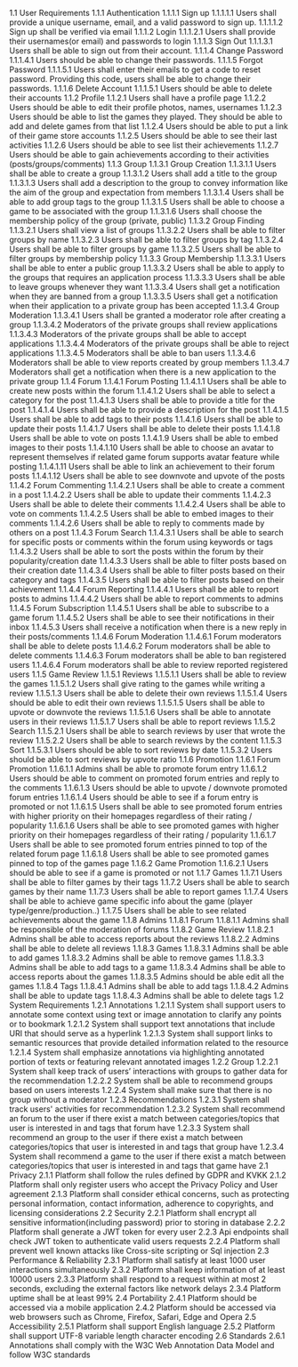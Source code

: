1.1 User Requirements
1.1.1 Authentication
1.1.1.1 Sign up
1.1.1.1.1 Users shall provide a unique username, email, and a valid password to sign up.
1.1.1.1.2 Sign up shall be verified via email
1.1.1.2 Login
1.1.1.2.1 Users shall provide their usernames(or email) and passwords to login
1.1.1.3 Sign Out
1.1.1.3.1 Users shall be able to sign out from their account.
1.1.1.4 Change Password
1.1.1.4.1 Users should be able to change their passwords.
1.1.1.5 Forgot Password
1.1.1.5.1 Users shall enter their emails to get a code to reset password. Providing this code, users shall be able to change their passwords.
1.1.1.6 Delete Account
1.1.1.5.1 Users should be able to delete their accounts
1.1.2 Profile
1.1.2.1 Users shall have a profile page
1.1.2.2 Users should be able to edit their profile photos, names, usernames
1.1.2.3 Users should be able to list the games they played. They should be able to add and delete games from that list
1.1.2.4 Users should be able to put a link of their game store accounts
1.1.2.5 Users should be able to see their last activities
1.1.2.6 Users should be able to see list their achievements
1.1.2.7 Users should be able to gain achievements according to their activities (posts/groups/comments)
1.1.3 Group
1.1.3.1 Group Creation
1.1.3.1.1 Users shall be able to create a group
1.1.3.1.2 Users shall add a title to the group
1.1.3.1.3 Users shall add a description to the group to convey information like the aim of the group and expectation from members
1.1.3.1.4 Users shall be able to add group tags to the group
1.1.3.1.5 Users shall be able to choose a game to be associated with the group
1.1.3.1.6 Users shall choose the membership policy of the group (private, public)
1.1.3.2 Group Finding
1.1.3.2.1 Users shall view a list of groups
1.1.3.2.2 Users shall be able to filter groups by name
1.1.3.2.3 Users shall be able to filter groups by tag
1.1.3.2.4 Users shall be able to filter groups by game
1.1.3.2.5 Users shall be able to filter groups by membership policy
1.1.3.3 Group Membership
1.1.3.3.1 Users shall be able to enter a public group
1.1.3.3.2 Users shall be able to apply to the groups that requires an application process
1.1.3.3.3 Users shall be able to leave groups whenever they want
1.1.3.3.4 Users shall get a notification when they are banned from a group
1.1.3.3.5 Users shall get a notification when their application to a private group has been accepted
1.1.3.4 Group Moderation
1.1.3.4.1 Users shall be granted a moderator role after creating a group
1.1.3.4.2 Moderators of the private groups shall review applications
1.1.3.4.3 Moderators of the private groups shall be able to accept applications
1.1.3.4.4 Moderators of the private groups shall be able to reject applications
1.1.3.4.5 Moderators shall be able to ban users
1.1.3.4.6 Moderators shall be able to view reports created by group members
1.1.3.4.7 Moderators shall get a notification when there is a new application to the private group
1.1.4 Forum
1.1.4.1 Forum Posting
1.1.4.1.1 Users shall be able to create new posts within the forum
1.1.4.1.2 Users shall be able to select a category for the post
1.1.4.1.3 Users shall be able to provide a title for the post
1.1.4.1.4 Users shall be able to provide a description for the post
1.1.4.1.5 Users shall be able to add tags to their posts
1.1.4.1.6 Users shall be able to update their posts
1.1.4.1.7 Users shall be able to delete their posts
1.1.4.1.8 Users shall be able to vote on posts
1.1.4.1.9 Users shall be able to embed images to their posts
1.1.4.1.10 Users shall be able to choose an avatar to represent themselves if related game forum supports avatar feature while posting
1.1.4.1.11 Users shall be able to link an achievement to their forum posts
1.1.4.1.12 Users shall be able to see downvote and upvote of the posts
1.1.4.2 Forum Commenting
1.1.4.2.1 Users shall be able to create a comment in a post
1.1.4.2.2 Users shall be able to update their comments
1.1.4.2.3 Users shall be able to delete their comments
1.1.4.2.4 Users shall be able to vote on comments
1.1.4.2.5 Users shall be able to embed images to their comments
1.1.4.2.6 Users shall be able to reply to comments made by others on a post
1.1.4.3 Forum Search
1.1.4.3.1 Users shall be able to search for specific posts or comments within the forum using keywords or tags
1.1.4.3.2 Users shall be able to sort the posts within the forum by their popularity/creation date
1.1.4.3.3 Users shall be able to filter posts based on their creation date
1.1.4.3.4 Users shall be able to filter posts based on their category and tags
1.1.4.3.5 Users shall be able to filter posts based on their achievement
1.1.4.4 Forum Reporting
1.1.4.4.1 Users shall be able to report posts to admins
1.1.4.4.2 Users shall be able to report comments to admins
1.1.4.5 Forum Subscription
1.1.4.5.1 Users shall be able to subscribe to a game forum
1.1.4.5.2 Users shall be able to see their notifications in their inbox
1.1.4.5.3 Users shall receive a notification when there is a new reply in their posts/comments
1.1.4.6 Forum Moderation
1.1.4.6.1 Forum moderators shall be able to delete posts
1.1.4.6.2 Forum moderators shall be able to delete comments
1.1.4.6.3 Forum moderators shall be able to ban registered users
1.1.4.6.4 Forum moderators shall be able to review reported registered users
1.1.5 Game Review
1.1.5.1 Reviews
1.1.5.1.1 Users shall be able to review the games
1.1.5.1.2 Users shall give rating to the games while writing a review
1.1.5.1.3 Users shall be able to delete their own reviews
1.1.5.1.4 Users should be able to edit their own reviews
1.1.5.1.5 Users shall be able to upvote or downvote the reviews
1.1.5.1.6 Users shall be able to annotate users in their reviews
1.1.5.1.7 Users shall be able to report reviews
1.1.5.2 Search
1.1.5.2.1 Users shall be able to search reviews by user that wrote the review
1.1.5.2.2 Users shall be able to search reviews by the content
1.1.5.3 Sort
1.1.5.3.1 Users should be able to sort reviews by date
1.1.5.3.2 Users should be able to sort reviews by upvote ratio
1.1.6 Promotion
1.1.6.1 Forum Promotion
1.1.6.1.1 Admins shall be able to promote forum entry
1.1.6.1.2 Users should be able to comment on promoted forum entries and reply to the comments
1.1.6.1.3 Users should be able to upvote / downvote promoted forum entries
1.1.6.1.4 Users should be able to see if a forum entry is promoted or not
1.1.6.1.5 Users shall be able to see promoted forum entries with higher priority on their homepages regardless of their rating / popularity
1.1.6.1.6 Users shall be able to see promoted games with higher priority on their homepages regardless of their rating / popularity
1.1.6.1.7 Users shall be able to see promoted forum entries pinned to top of the related forum page
1.1.6.1.8 Users shall be able to see promoted games pinned to top of the games page
1.1.6.2 Game Promotion
1.1.6.2.1 Users should be able to see if a game is promoted or not
1.1.7 Games
1.1.7.1 Users shall be able to filter games by their tags
1.1.7.2 Users shall be able to search games by their name
1.1.7.3 Users shall be able to report games
1.1.7.4 Users shall be able to achieve game specific info about the game (player type/genre/production..)
1.1.7.5 Users shall be able to see related achievements about the game
1.1.8 Admins
1.1.8.1 Forum
1.1.8.1.1 Admins shall be responsible of the moderation of forums
1.1.8.2 Game Review
1.1.8.2.1 Admins shall be able to access reports about the reviews
1.1.8.2.2 Admins shall be able to delete all reviews
1.1.8.3 Games
1.1.8.3.1 Admins shall be able to add games
1.1.8.3.2 Admins shall be able to remove games
1.1.8.3.3 Admins shall be able to add tags to a game
1.1.8.3.4 Admins shall be able to access reports about the games
1.1.8.3.5 Admins should be able edit all the games
1.1.8.4 Tags
1.1.8.4.1 Admins shall be able to add tags
1.1.8.4.2 Admins shall be able to update tags
1.1.8.4.3 Admins shall be able to delete tags
1.2 System Requirements
1.2.1 Annotations
1.2.1.1 System shall support users to annotate some context using text or image annotation to clarify any points or to bookmark
1.2.1.2 System shall support text annotations that include URI that should serve as a hyperlink
1.2.1.3 System shall support links to semantic resources that provide detailed information related to the resource
1.2.1.4 System shall emphasize annotations via highlighting annotated portion of texts or featuring relevant annotated images
1.2.2 Group
1.2.2.1 System shall keep track of users’ interactions with groups to gather data for the recommendation
1.2.2.2 System shall be able to recommend groups based on users interests
1.2.2.4 System shall make sure that there is no group without a moderator
1.2.3 Recommendations
1.2.3.1 System shall track users' activities for recommendation
1.2.3.2 System shall recommend an forum to the user if there exist a match between categories/topics that user is interested in and tags that forum have
1.2.3.3 System shall recommend an group to the user if there exist a match between categories/topics that user is interested in and tags that group have
1.2.3.4 System shall recommend a game to the user if there exist a match between categories/topics that user is interested in and tags that game have
2.1 Privacy
2.1.1 Platform shall follow the rules defined by GDPR and KVKK
2.1.2 Platform shall only register users who accept the Privacy Policy and User agreement
2.1.3 Platform shall consider ethical concerns, such as protecting personal information, contact information, adherence to copyrights, and licensing considerations
2.2 Security
2.2.1 Platform shall encrypt all sensitive information(including password) prior to storing in database
2.2.2 Platform shall generate a JWT token for every user
2.2.3 Api endpoints shall check JWT token to authenticate valid users requests
2.2.4 Platform shall prevent well known attacks like Cross-site scripting or Sql injection
2.3 Performance & Reliability
2.3.1 Platform shall satisfy at least 1000 user interactions simultaneously
2.3.2 Platform shall keep information of at least 10000 users
2.3.3 Platform shall respond to a request within at most 2 seconds, excluding the external factors like network delays
2.3.4 Platform uptime shall be at least 99%
2.4 Portability
2.4.1 Platform should be accessed via a mobile application
2.4.2 Platform should be accessed via web browsers such as Chrome, Firefox, Safari, Edge and Opera
2.5 Accessibility
2.5.1 Platform shall support English language
2.5.2 Platform shall support UTF-8 variable length character encoding
2.6 Standards
2.6.1 Annotations shall comply with the W3C Web Annotation Data Model and follow W3C standards
